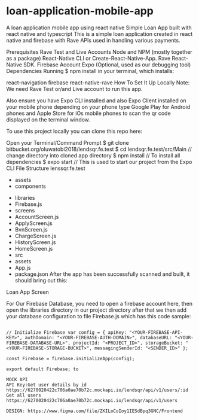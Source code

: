 # loan-application-mobile-app
A loan application mobile app using react native
Simple Loan App built with react native and typescript
This is a simple loan application created in react native and firebase with Rave APIs used in handling various payments.

Prerequisites
Rave Test and Live Accounts
Node and NPM (mostly together as a package)
React-Native CLI or Create-React-Native-App.
Rave React-Native SDK.
Firebase Account
Expo (Optional, used as our debugging tool)
Dependencies
Running $ npm install in your terminal, which installs:

react-navigation
firebase
react-native-rave
How To Set It Up Locally
Note: We need Rave Test or/and Live account to run this app.

Also ensure you have Expo CLI installed and also Expo Client installed on your mobile phone depending on your phone type Google Play for Android phones and Apple Store for iOs mobile phones to scan the qr code displayed on the terminal window.

To use this project locally you can clone this repo here:

Open your Terminal/Command Prompt
$ git clone bitbucket.org/oluwatobi2018/lendsqr.fe.test
$ cd lendsqr.fe.test/src/Main // change directory into cloned app directory
$ npm install // To install all dependencies
$ expo start // This is used to start our project from the Expo CLI
File Structure
lenssqr.fe.test
+ assets
+ components
- libraries
 - Firebase.js
- screens
 - AccountScreen.js
 - ApplyScreen.js
 - BvnScreen.js
 - ChargeScreen.js
 - HistoryScreen.js
 - HomeScreen.js
- src
 - assets
- App.js
- package.json
After the app has been successfully scanned and built, it should bring out this:

Loan App Screen

For Our Firebase Database, you need to open a firebase account here, then open the libraries directory in our project directory after that we then add your database configuration to file Firebase.js which has this code sample:
``` import firebase from 'firebase';

// Initialize Firebase var config = { apiKey: "<YOUR-FIREBASE-API-KEY>", authDomain: "<YOUR-FIREBASE-AUTH-DOMAIN>", databaseURL: "<YOUR-FIREBASE-DATABASE-URL>", projectId: "<PROJECT_ID>", storageBucket: "<YOUR-FIREBASE-STORAGE-BUCKET>", messagingSenderId: "<SENDER_ID>" };

const Firebase = firebase.initializeApp(config);

export default Firebase; to

MOCK API
API Key:Get user details by id https://6270020422c706a0ae70b72c.mockapi.io/lendsqr/api/v1/users/:id Get all users https://6270020422c706a0ae70b72c.mockapi.io/lendsqr/api/v1/users

DESIGN: https://www.figma.com/file/ZKILoCoIoy1IESdBpq3GNC/Frontend
